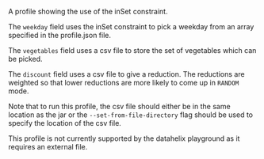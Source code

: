 A profile showing the use of the inSet constraint.

 The ```weekday``` field uses the inSet constraint to pick a weekday from an array specified in the profile.json file.

 The ```vegetables``` field uses a csv file to store the set of vegetables which can be picked.

 The ```discount``` field uses a csv file to give a reduction. The reductions are weighted so that lower reductions are more likely to come up in `RANDOM` mode.

 Note that to run this profile, the csv file should either be in the same location as the jar or the ```--set-from-file-directory``` flag should be used to specify the location of the csv file.

This profile is not currently supported by the datahelix playground as it requires an external file.
